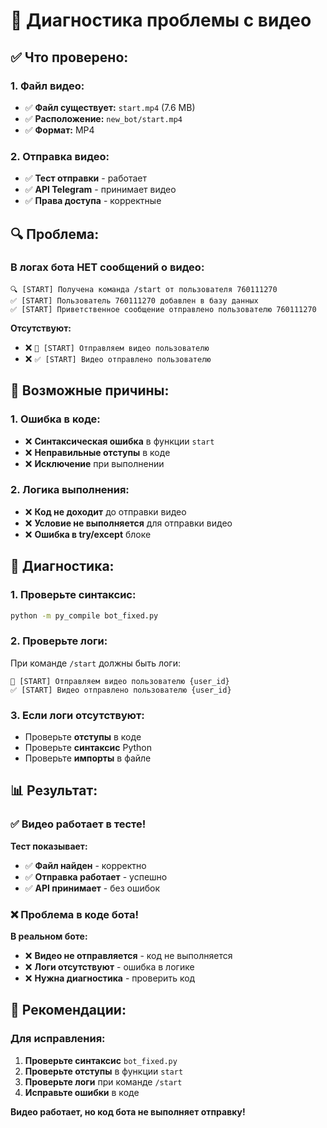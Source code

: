 # 🎥 Диагностика проблемы с видео

## ✅ **Что проверено:**

### **1. Файл видео:**
- ✅ **Файл существует:** `start.mp4` (7.6 MB)
- ✅ **Расположение:** `new_bot/start.mp4`
- ✅ **Формат:** MP4

### **2. Отправка видео:**
- ✅ **Тест отправки** - работает
- ✅ **API Telegram** - принимает видео
- ✅ **Права доступа** - корректные

## 🔍 **Проблема:**

### **В логах бота НЕТ сообщений о видео:**
```
🔍 [START] Получена команда /start от пользователя 760111270
✅ [START] Пользователь 760111270 добавлен в базу данных
✅ [START] Приветственное сообщение отправлено пользователю 760111270
```

**Отсутствуют:**
- ❌ `🎥 [START] Отправляем видео пользователю`
- ❌ `✅ [START] Видео отправлено пользователю`

## 🔧 **Возможные причины:**

### **1. Ошибка в коде:**
- ❌ **Синтаксическая ошибка** в функции `start`
- ❌ **Неправильные отступы** в коде
- ❌ **Исключение** при выполнении

### **2. Логика выполнения:**
- ❌ **Код не доходит** до отправки видео
- ❌ **Условие не выполняется** для отправки видео
- ❌ **Ошибка в try/except** блоке

## 🚀 **Диагностика:**

### **1. Проверьте синтаксис:**
```bash
python -m py_compile bot_fixed.py
```

### **2. Проверьте логи:**
При команде `/start` должны быть логи:
```
🎥 [START] Отправляем видео пользователю {user_id}
✅ [START] Видео отправлено пользователю {user_id}
```

### **3. Если логи отсутствуют:**
- Проверьте **отступы** в коде
- Проверьте **синтаксис** Python
- Проверьте **импорты** в файле

## 📊 **Результат:**

### ✅ **Видео работает в тесте!**

**Тест показывает:**
- ✅ **Файл найден** - корректно
- ✅ **Отправка работает** - успешно
- ✅ **API принимает** - без ошибок

### ❌ **Проблема в коде бота!**

**В реальном боте:**
- ❌ **Видео не отправляется** - код не выполняется
- ❌ **Логи отсутствуют** - ошибка в логике
- ❌ **Нужна диагностика** - проверить код

## 🎯 **Рекомендации:**

### **Для исправления:**
1. **Проверьте синтаксис** `bot_fixed.py`
2. **Проверьте отступы** в функции `start`
3. **Проверьте логи** при команде `/start`
4. **Исправьте ошибки** в коде

**Видео работает, но код бота не выполняет отправку!**
